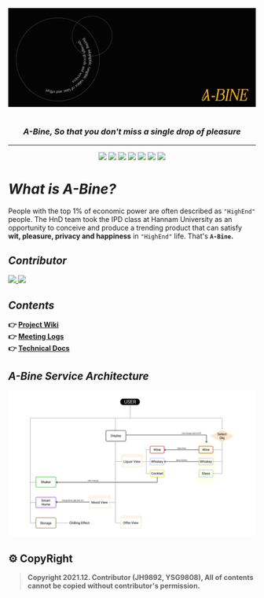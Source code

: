 <div>
  <img src="https://github.com/JH9892/A_bine/blob/main/docs/headerImg.png" align="center"></img>
</div><br/>

<h3 align="center"><i>A-Bine, So that you don't miss a single drop of pleasure</i></h3>

---  

<div align="center">
  <img src="https://img.shields.io/badge/ HTML5-E34F26?style=flat&logo=HTML5&logoColor=ffffff">
  <img src="https://img.shields.io/badge/ CSS3-1572B6?style=flat&logo=CSS3&logoColor=ffffff">
  <img src="https://img.shields.io/badge/ JavaScript ES7-F7DF1E?style=flat&logo=JavaScript&logoColor=ffffff">
  <img src="https://img.shields.io/badge/ Node v16.13.0-339933?style=flat&logo=Node.js&logoColor=ffffff">
  <img src="https://img.shields.io/badge/ Firebase v9.6.0-FF7139?style=flat&logo=Firebase&logoColor=FFCA28">
  <img src="https://img.shields.io/badge/ Wifi D1 R1-00979D?style=flat&logo=Arduino&logoColor=ffffff">
  <img src="https://img.shields.io/badge/ Raspberry Pi 4-A22846?style=flat&logo=Raspberry Pi&logoColor=ffffff">
</div>

# *What is A-Bine?*
  People with the top 1% of economic power are often described as `"HighEnd"` people. The HnD team took the IPD class at Hannam University as an opportunity to conceive and produce a trending product that can satisfy **wit, pleasure, privacy and happiness** in `"HighEnd"` life. That's **`A-Bine`.**


## *Contributor*
<a href="https://github.com/JH9892">
      <img src=https://img.shields.io/badge/HnD:FE_Developer-JH9892-ff4529?style=flatsquare&labelColor=fc9228 />
</a>
<a href="https://github.com/YSG9808" align="center">
      <img src=https://img.shields.io/badge/HnD:Embedded_Developer-YSG9808-c857ff?style=flatsquare&labelColor=000278 />
</a>

## *Contents*
**👉 [Project Wiki](https://hunspace.notion.site/A-Bine-a4fa152edd3645afb18cb5e019446d34)**  
**👉 [Meeting Logs]()**  
**👉 [Technical Docs]()**  

## *A-Bine Service Architecture*
![service Architecture](https://github.com/JH9892/A_bine/blob/main/ref/Service%20Architecture/Prototype%20Architecture.png)  

## **⚙ CopyRight**
>**Copyright 2021.12. Contributor (JH9892, YSG9808), All of contents cannot be copied without contributor's permission.**
